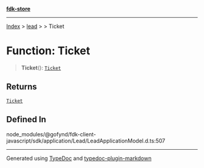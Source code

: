 [**fdk-store**](../../../README.md)
***

[Index](../../../API.md) > [lead](../../README.md) > [<internal>](../README.md) > Ticket

# Function: Ticket

> **Ticket**(): [`Ticket`](../type-aliases/type-alias.Ticket.md)

## Returns

[`Ticket`](../type-aliases/type-alias.Ticket.md)

## Defined In

node\_modules/@gofynd/fdk-client-javascript/sdk/application/Lead/LeadApplicationModel.d.ts:507

***
Generated using [TypeDoc](https://typedoc.org/) and [typedoc-plugin-markdown](https://www.npmjs.com/package/typedoc-plugin-markdown)
